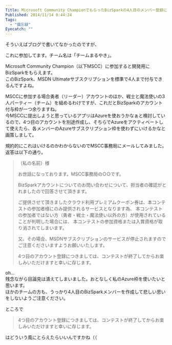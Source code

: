```yaml
---
Title: Microsoft Community ChampionでもらったBizSparkの4人目のメンバー登録について
Published: 2014/11/14 0:44:24
Tags:
  - "備忘録"
Eyecatch: ""
---
```

そういえばブログで書いてなかったのですが、

<?# OEmbed "https://microsoft-worldwide-community-champion-ja-jp.azurewebsites.net/Home" /?>

これに参加してます。チーム名は「チームまるやき」。  

Microsoft Community Champion（以下MSCC）に参加すると開発用にBizSparkをもらえます。  
このBizSpark、MSDN Ultimateサブスクリプションを標準で4人まで付与できるんですよね。  

MSCCに参加する場合勇者（リーダー）アカウントのほか、戦士と魔法使いの3人パーティー（チーム）を組めるわけですが、これだとBizSparkのアカウント付与枠が一つ余りますね。  
今MSCCに提出しようと思っているアプリはAzureを使おうかなぁと検討しているので、4つ目のアカウントを別途作成し、そちらでAzureをアクティベートして使えたら、各メンバーのAzureサブスクリプション枠を使わずにいけるかなと画策しまして。  

規約的にこれはいけるのかわからないのでMSCC事務局にメールしてみました。  
返答は以下の通り。

> （私の名前）様
> 
> お世話になっております。MSCC事務局の○○です。
> 
> BizSparkアカウントについてのお問い合わせについて、担当者の確認がとれましたので回答させて頂きます。
> 
> ご提供させて頂きましたクラウド利用プレミアムクーポン券は、本コンテストの参加者様にのみ提供されるサービスとなります為、
> 本コンテストの参加者ではない方（勇者・戦士・魔法使い以外の方）が使用されていることが判明した場合には、
> 本コンテストの参加資格または入賞資格が取り消されてしまいます。
> 
> 又、その場合、MSDNサブスクリプションのサービスが停止されますのでご注意くださいますようお願いいたします。
> 
> 4つ目のアカウント登録につきましては、コンテストが終了してからお楽しみいただけますと幸いに存じます。

oh...  
残念ながら目論見は潰えてしまいました。おとなしく私のAzure枠を使いたいと思います。  
ほかのチームの方も、うっかり4人目のBizSparkメンバーを作成して悲しい思いをしないようご注意ください。


ところで 
> 4つ目のアカウント登録につきましては、コンテストが終了してからお楽しみいただけますと幸いに存じます。

はどういう風にとらえたらいいんですかね（（

